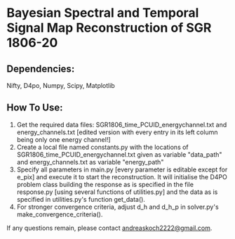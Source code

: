 # Bayesian Spectral and Temporal Signal Map Reconstruction of SGR 1806-20

## Dependencies:
Nifty, D4po, Numpy, Scipy, Matplotlib

## How To Use:
1) Get the required data files: SGR1806_time_PCUID_energychannel.txt and energy_channels.txt [edited version with every entry in its left column being only one energy channel!]
2) Create a local file named constants.py with the locations of SGR1806_time_PCUID_energychannel.txt given as variable "data_path" and energy_channels.txt as variable "energy_path"
3) Specify all parameters in main.py [every parameter is editable except for e_pix] and execute it to start the reconstruction. It will initialise the D4PO problem class building the response as is specified in the file response.py [using several functions of utilities.py] and the data as is specified in utilities.py's function get_data().
4) For stronger convergence criteria, adjust d_h and d_h_p in solver.py's make_convergence_criteria().

If any questions remain, please contact andreaskoch2222@gmail.com.
